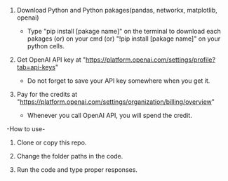 1. Download Python and Python pakages(pandas, networkx, matplotlib, openai)
   - Type "pip install [pakage name]"  on the terminal to download each pakages
                                 (or)  on your cmd
     (or) "!pip install [pakage name]" on your python cells.                           

2. Get OpenAI API key at "https://platform.openai.com/settings/profile?tab=api-keys"
   - Do not forget to save your API key somewhere when you get it.

3. Pay for the credits at "https://platform.openai.com/settings/organization/billing/overview"
   - Whenever you call OpenAI API, you will spend the credit.

-How to use-

1. Clone or copy this repo.
   
2. Change the folder paths in the code.

3. Run the code and type proper responses.
   

